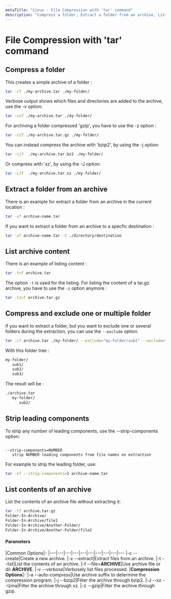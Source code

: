 ```yaml
---
metaTitle: "Linux - File Compression with 'tar' command"
description: "Compress a folder, Extract a folder from an archive, List archive content, Compress and exclude one or multiple folder, Strip leading components, List contents of an archive"
---
```


# File Compression with 'tar' command



## Compress a folder


This creates a simple archive of a folder :

```bash
tar -cf ./my-archive.tar ./my-folder/

```

Verbose output shows which files and directories are added to the archive, use the -v option:

```bash
tar -cvf ./my-archive.tar ./my-folder/

```

For archiving a folder compressed 'gzip', you have to use the -z option :

```bash
tar -czf ./my-archive.tar.gz ./my-folder/

```

You can instead compress the archive with 'bzip2', by using the -j option:

```bash
tar -cjf  ./my-archive.tar.bz2 ./my-folder/

```

Or compress with 'xz', by using the -J option:

```bash
tar -cJf  ./my-archive.tar.xz ./my-folder/

```



## Extract a folder from an archive


There is an example for extract a folder from an archive in the current location :

```bash
tar -xf archive-name.tar

```

If you want to extract a folder from an archive to a specfic destination :

```bash
tar -xf archive-name.tar -C ./directory/destination

```



## List archive content


There is an example of listing content :

```bash
tar -tvf archive.tar

```

The option `-t` is used for the listing. For listing the content of a tar.gz archive, you have to use the `-z` option anymore :

```bash
tar -tzvf archive.tar.gz

```



## Compress and exclude one or multiple folder


If you want to extract a folder, but you want to exclude one or several folders during the extraction, you can use the `--exclude` option.

```bash
tar -cf archive.tar ./my-folder/ --exclude="my-folder/sub1" --exclude="my-folder/sub3"

```

With this folder tree :

```bash
my-folder/
   sub1/
   sub2/
   sub3/

```

The result will be :

```bash
./archive.tar
   my-folder/
      sub2/

```



## Strip leading components


To strip any number of leading components, use the --strip-components option:

```

--strip-components=NUMBER
   strip NUMBER leading components from file names on extraction

```

For example to strip the leading folder, use:

```bash
tar -xf --strip-components=1 archive-name.tar

```



## List contents of an archive


List the contents of an archive file without extracting it:

```bash
tar -tf archive.tar.gz
Folder-In-Archive/
Folder-In-Archive/file1
Folder-In-Archive/Another-Folder/
Folder-In-Archive/Another-Folder/file2

```



#### Parameters


|Common Options|-
|---|---|---|---|---|---|---|---|---|---
|-c --create|Create a new archive.
|-x --extract|Extract files from an archive.
|-t --list|List the contents of an archive.
|-f --file=**ARCHIVE**|Use archive file or dir **ARCHIVE**.
|-v --verbose|Verbosely list files processed.
|**Compression Options**|-
|-a --auto-compress|Use archive suffix to determine the compression program.
|-j --bzip2|Filter the archive through bzip2.
|-J --xz --lzma|Filter the archive through xz.
|-z --gzip|Filter the archive through gzip.

